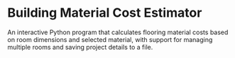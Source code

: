 # Building Material Cost Estimator

An interactive Python program that calculates flooring material costs based on room dimensions and selected material, with support for managing multiple rooms and saving project details to a file.
